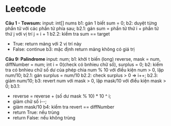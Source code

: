 # Leetcode

**Câu 1 - Towsum:**
input: int[] nums
b1: gán 1 biết sum = 0;
b2: duyệt từng phần tử với các phần tử phía sau;
b2.1: gán sum = phần tử thứ i + phần tử thứ j với vị trí j = i + 1
b2.2: kiểm tra sum == target
 - True: return mảng với 2 vị trí này
 - False: continue
b3: mặc định return mảng không có giá trị

**Câu 9: Palindrome**
input: num;
b1: khởi t biến (long) reverse, mask = num, diffNumber = num; int i = 0(check có bnhieu chữ số), surplus = 0;
b2: kiểm tra có bnhieu chữ số dư của phép chia num % 10 với điều kiện num > 0, lặp num/10;
b2.1: gán surplus = num/10
b2.2: check surplus > 0 => i++;
b2.3: giảm num/10;
b3: revert num với mask > 0, lặp mask/10 với điều kiện mask > 0;
b3.1: 
  - reverse = reverse + (số dư mask % 10) * 10 ^ i;
  - giảm chữ số i--;
  - giảm mask/10
b4: kiểm tra revert == diffNumber
  - return True: nếu trùng
  - return False: nếu không trùng
